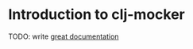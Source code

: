 # Introduction to clj-mocker

TODO: write [great documentation](http://jacobian.org/writing/what-to-write/)
